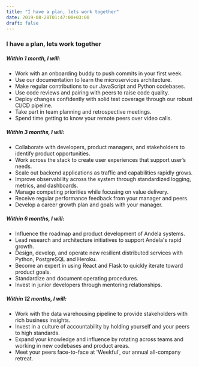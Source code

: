 ```yaml
---
title: "I have a plan, lets work together"
date: 2019-08-28T01:47:00+03:00
draft: false
---
```


### I have a plan, lets work together

##### Within 1 month, I will:
- Work with an onboarding buddy to push commits in your first week.
- Use our documentation to learn the microservices architecture.
- Make regular contributions to our JavaScript and Python codebases.
- Use code reviews and pairing with peers to raise code quality.
- Deploy changes confidently with solid test coverage through our robust CI/CD pipeline.
- Take part in team planning and retrospective meetings.
- Spend time getting to know your remote peers over video calls.

##### Within 3 months, I will:
- Collaborate with developers, product managers, and stakeholders to identify product opportunities.
- Work across the stack to create user experiences that support user’s needs.
- Scale out backend applications as traffic and capabilities rapidly grows.
- Improve observability across the system through standardized logging, metrics, and dashboards.
- Manage competing priorities while focusing on value delivery.
- Receive regular performance feedback from your manager and peers.
- Develop a career growth plan and goals with your manager.

##### Within 6 months, I will:
- Influence the roadmap and product development of Andela systems.
- Lead research and architecture initiatives to support Andela's rapid growth.
- Design, develop, and operate new resilient distributed services with Python, PostgreSQL and Heroku.
- Become an expert in using React and Flask to quickly iterate toward product goals.
- Standardize and document operating procedures.
- Invest in junior developers through mentoring relationships.

##### Within 12 months, I will:
- Work with the data warehousing pipeline to provide stakeholders with rich business insights.
- Invest in a culture of accountability by holding yourself and your peers to high standards.
- Expand your knowledge and influence by rotating across teams and working in new codebases and product areas.
- Meet your peers face-to-face at 'Weekful', our annual all-company retreat.

